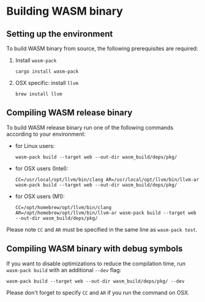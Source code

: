 # Building WASM binary

## Setting up the environment

To build WASM binary from source, the following prerequisites are required:

1. Install `wasm-pack`
   ```
   cargo install wasm-pack
   ```
2. OSX specific: install `llvm`
   ```
   brew install llvm
   ```

## Compiling WASM release binary

To build WASM release binary run one of the following commands according to your environment:

- for Linux users:
   ```
   wasm-pack build --target web --out-dir wasm_build/deps/pkg/
   ```
- for OSX users (Intel):
   ```
   CC=/usr/local/opt/llvm/bin/clang AR=/usr/local/opt/llvm/bin/llvm-ar wasm-pack build --target web --out-dir wasm_build/deps/pkg/
   ```
- for OSX users (M1):
   ```
   CC=/opt/homebrew/opt/llvm/bin/clang AR=/opt/homebrew/opt/llvm/bin/llvm-ar wasm-pack build --target web --out-dir wasm_build/deps/pkg/
   ```

Please note `CC` and `AR` must be specified in the same line as `wasm-pack test`.

## Compiling WASM binary with debug symbols

If you want to disable optimizations to reduce the compilation time, run `wasm-pack build`
with an additional `--dev` flag:

```
wasm-pack build --target web --out-dir wasm_build/deps/pkg/ --dev
```

Please don't forget to specify `CC` and `AR` if you run the command on OSX.